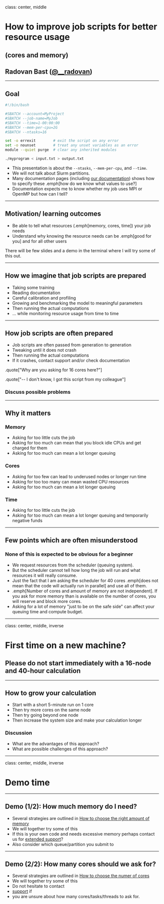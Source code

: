 class: center, middle

# How to improve job scripts for better resource usage

## (cores and memory)

## Radovan Bast ([@__radovan](https://twitter.com/__radovan))

---

## Goal

```bash
#!/bin/bash

#SBATCH --account=MyProject
#SBATCH --job-name=MyJob
#SBATCH --time=1-00:00:00
#SBATCH --mem-per-cpu=2G
#SBATCH --ntasks=16

set -o errexit        # exit the script on any error
set -o nounset        # treat any unset variables as an error
module --quiet purge  # clear any inherited modules

./myprogram < input.txt > output.txt
```

- This presentation is about the `--ntasks`, `--mem-per-cpu`, and `--time`.
- We will not talk about Slurm partitions.
- Many documentation pages (including [our documentation](https://documentation.sigma2.no))
  shows how to specify these .emph[how do we know what values to use?]
- Documentation expects me to know whether my job uses MPI or OpenMP but how can I tell?

---

## Motivation/ learning outcomes

- Be able to tell what resources (.emph[memory, cores, time]) your job needs
- Understand why knowing the resource needs can be .emph[good for you] and for all other users

There will be few slides and a demo in the terminal where I will try some of this out.

---

## How we imagine that job scripts are prepared

- Taking some training
- Reading documentation
- Careful calibration and profiling
- Growing and benchmarking the model to meaningful parameters
- Then running the actual computations
- ... while monitoring resource usage from time to time

---

## How job scripts are often prepared

- Job scripts are often passed from generation to generation
- Tweaking until it does not crash
- Then running the actual computations
- If it crashes, contact support and/or check documentation

.quote["Why are you asking for 16 cores here?"]

.quote["-- I don't know, I got this script from my colleague"]

### Discuss possible problems

---

## Why it matters

### Memory

- Asking for too little cuts the job
- Asking for too much can mean that you block idle CPUs and get charged for them
- Asking for too much can mean a lot longer queuing


### Cores

- Asking for too few can lead to underused nodes or longer run time
- Asking for too too many can mean wasted CPU resources
- Asking for too much can mean a lot longer queuing


### Time

- Asking for too little cuts the job
- Asking for too much can mean a lot longer queuing and temporarily negative funds

---

## Few points which are often misunderstood

### None of this is expected to be obvious for a beginner

- We request resources from the scheduler (queuing system).
- But the scheduler cannot tell how long the job will run and what resources it
  will really consume.
- Just the fact that I am asking the scheduler for 40 cores
  .emph[does not mean that the code will actually run in parallel] and use all of them.
- .emph[Number of cores and amount of memory are not independent]. If you ask for more memory
  than is available on the number of cores, you will reserve and block more cores.
- Asking for a lot of memory "just to be on the safe side" can affect your queuing time
  and compute budget.

---

class: center, middle, inverse

# First time on a new machine?

## Please do not start immediately with a 16-node and 40-hour calculation

---

## How to grow your calculation

- Start with a short 5-minute run on 1 core
- Then try more cores on the same node
- Then try going beyond one node
- Then increase the system size and make your calculation longer


### Discussion

- What are the advantages of this approach?
- What are possible challenges of this approach?

---

class: center, middle, inverse

# Demo time

---

## Demo (1/2): How much memory do I need?

- Several strategies are outlined in
  [How to choose the right amount of memory](https://documentation.sigma2.no/jobs/choosing-memory-settings.html)
- We will together try some of this
- If this is your own code and needs excessive memory perhaps contact us for
  [extended support](https://documentation.sigma2.no/getting_help/extended_support.html)?
- Also consider which queue/partition you submit to

---

## Demo (2/2): How many cores should we ask for?

- Several strategies are outlined in
  [How to choose the numer of cores](https://documentation.sigma2.no/jobs/choosing-number-of-cores.html)
- We will together try some of this
- Do not hesitate to contact
- [support](https://documentation.sigma2.no/getting_help/support_line.html) if
- you are unsure about how many cores/tasks/threads to ask for.
